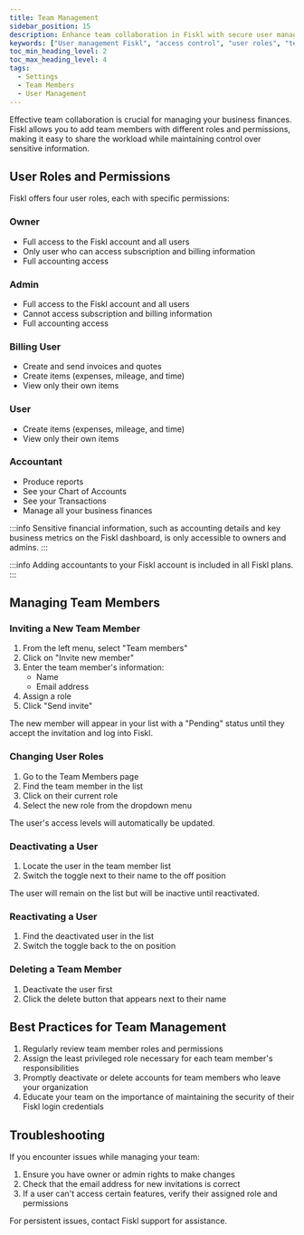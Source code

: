 ```yaml
---
title: Team Management
sidebar_position: 15
description: Enhance team collaboration in Fiskl with secure user management. Control access and assign roles for efficient workflow.
keywords: ["User management Fiskl", "access control", "user roles", "team collaboration", "secure access"]
toc_min_heading_level: 2
toc_max_heading_level: 4
tags:
  - Settings
  - Team Members
  - User Management
---
```


Effective team collaboration is crucial for managing your business finances. Fiskl allows you to add team members with different roles and permissions, making it easy to share the workload while maintaining control over sensitive information.

## User Roles and Permissions

Fiskl offers four user roles, each with specific permissions:

### Owner

- Full access to the Fiskl account and all users
- Only user who can access subscription and billing information
- Full accounting access

### Admin

- Full access to the Fiskl account and all users
- Cannot access subscription and billing information
- Full accounting access

### Billing User

- Create and send invoices and quotes
- Create items (expenses, mileage, and time)
- View only their own items

### User

- Create items (expenses, mileage, and time)
- View only their own items

### Accountant
- Produce reports
- See your Chart of Accounts
- See your Transactions
- Manage all your business finances

:::info
Sensitive financial information, such as accounting details and key business metrics on the Fiskl dashboard, is only accessible to owners and admins.
:::

:::info
Adding accountants to your Fiskl account is included in all Fiskl plans.
:::

## Managing Team Members

### Inviting a New Team Member

1. From the left menu, select "Team members"
2. Click on "Invite new member"
3. Enter the team member's information:
   - Name
   - Email address
4. Assign a role
5. Click "Send invite"

The new member will appear in your list with a "Pending" status until they accept the invitation and log into Fiskl.

### Changing User Roles

1. Go to the Team Members page
2. Find the team member in the list
3. Click on their current role
4. Select the new role from the dropdown menu

The user's access levels will automatically be updated.

### Deactivating a User

1. Locate the user in the team member list
2. Switch the toggle next to their name to the off position

The user will remain on the list but will be inactive until reactivated.

### Reactivating a User

1. Find the deactivated user in the list
2. Switch the toggle back to the on position

### Deleting a Team Member

1. Deactivate the user first
2. Click the delete button that appears next to their name

## Best Practices for Team Management

1. Regularly review team member roles and permissions
2. Assign the least privileged role necessary for each team member's responsibilities
3. Promptly deactivate or delete accounts for team members who leave your organization
4. Educate your team on the importance of maintaining the security of their Fiskl login credentials

## Troubleshooting

If you encounter issues while managing your team:

1. Ensure you have owner or admin rights to make changes
2. Check that the email address for new invitations is correct
3. If a user can't access certain features, verify their assigned role and permissions

For persistent issues, contact Fiskl support for assistance.
